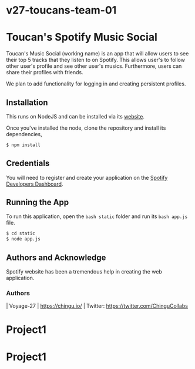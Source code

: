 # v27-toucans-team-01

# Toucan's Spotify Music Social

Toucan's Music Social (working name) is an app that will allow users to see their top 5 tracks that they listen to on Spotify. This allows user's to follow other user's profile and see other user's musics.  Furthermore, users can share their profiles with friends.


We plan to add functionality for logging in and creating persistent profiles. 

## Installation

This runs on NodeJS and can be installed via its [website](https://nodejs.org/en/). 

Once you've installed the node, clone the repository and install its dependencies,
```bash
$ npm install
```
## Credentials

You will need to register and create your application on the [Spotify Developers Dashboard](https://developer.spotify.com/).

## Running the App

To run this application, open the ```bash static``` folder and run its ```bash app.js ``` file.

```bash 
$ cd static
$ node app.js
```

## Authors and Acknowledge

Spotify website has been a tremendous help in creating the web application.

### Authors 











| Voyage-27 | https://chingu.io/ | Twitter: https://twitter.com/ChinguCollabs
# Project1
# Project1
